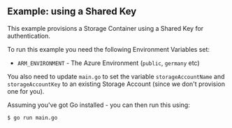 ## Example: using a Shared Key

This example provisions a Storage Container using a Shared Key for authentication.

To run this example you need the following Environment Variables set:

* `ARM_ENVIRONMENT` - The Azure Environment (`public`, `germany` etc)

You also need to update `main.go` to set the variable `storageAccountName` and `storageAccountKey` to an existing Storage Account (since we don't provision one for you).

Assuming you've got Go installed - you can then run this using:

```bash
$ go run main.go
```